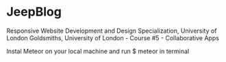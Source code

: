 # JeepBlog

Responsive Website Development and Design Specialization, University of London Goldsmiths, University of London - Course #5 - Collaborative Apps

Instal Meteor on your local machine and run $ meteor in terminal
